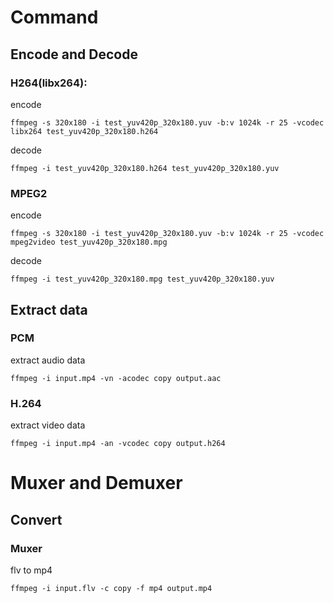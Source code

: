 # Command

## Encode and Decode
### H264(libx264):
encode
~~~
ffmpeg -s 320x180 -i test_yuv420p_320x180.yuv -b:v 1024k -r 25 -vcodec libx264 test_yuv420p_320x180.h264
~~~

decode
~~~
ffmpeg -i test_yuv420p_320x180.h264 test_yuv420p_320x180.yuv
~~~


### MPEG2
encode
~~~
ffmpeg -s 320x180 -i test_yuv420p_320x180.yuv -b:v 1024k -r 25 -vcodec mpeg2video test_yuv420p_320x180.mpg
~~~

decode
~~~
ffmpeg -i test_yuv420p_320x180.mpg test_yuv420p_320x180.yuv
~~~


## Extract data
### PCM
extract audio data
~~~
ffmpeg -i input.mp4 -vn -acodec copy output.aac
~~~

### H.264
extract video data
~~~
ffmpeg -i input.mp4 -an -vcodec copy output.h264
~~~

# Muxer and Demuxer
## Convert
### Muxer
flv to mp4
~~~
ffmpeg -i input.flv -c copy -f mp4 output.mp4
~~~

